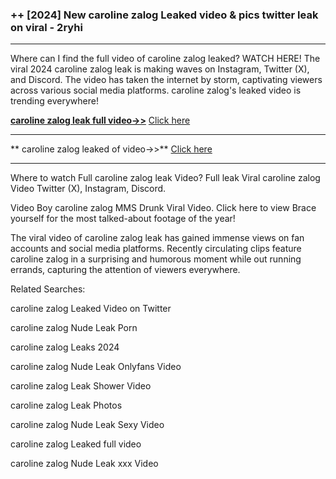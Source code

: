 ### ++ [2024] New  caroline zalog Leaked video & pics twitter leak on viral - 2ryhi
----------

Where can I find the full video of  caroline zalog leaked? WATCH HERE! The viral 2024  caroline zalog leak is making waves on Instagram, Twitter (X), and Discord. The video has taken the internet by storm, captivating viewers across various social media platforms.  caroline zalog's leaked video is trending everywhere!


**[ caroline zalog leak full video->>](http://wildbook.top/wildbook8git)** [Click here](http://wildbook.top/wildbook8git)

----------


** caroline zalog leaked of video->>** [Click here](http://wildbook.top/wildbook8git)

----------


Where to watch Full  caroline zalog leak Video? Full leak Viral  caroline zalog Video Twitter (X), Instagram, Discord.

Video Boy  caroline zalog MMS Drunk Viral Video. Click here to view Brace yourself for the most talked-about footage of the year!

The viral video of  caroline zalog leak has gained immense views on fan accounts and social media platforms. Recently circulating clips feature  caroline zalog in a surprising and humorous moment while out running errands, capturing the attention of viewers everywhere.




Related Searches:

 caroline zalog Leaked Video on Twitter

 caroline zalog Nude Leak Porn

 caroline zalog Leaks 2024

 caroline zalog Nude Leak Onlyfans Video

 caroline zalog Leak Shower Video

 caroline zalog Leak Photos

 caroline zalog Nude Leak Sexy Video

 caroline zalog Leaked full video

 caroline zalog Nude Leak xxx Video

